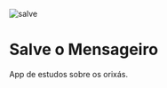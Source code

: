 ![salve](https://github.com/ivancrizza/Salve-o-Mensageiro/assets/48035639/ffd0366a-ce05-42e4-964b-f7a6c9e22872)
# Salve o Mensageiro
App de estudos sobre os orixás.

